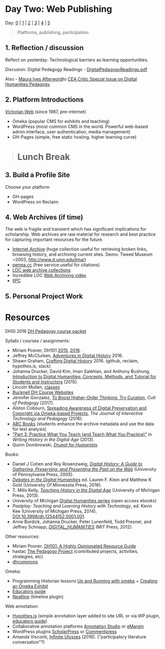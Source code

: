 # Day Two: Web Publishing

Day: [0](day-0.md) | [1](day-1.md) | [2](day-2.md) | [3](day-3.md) | [4](day-4.md) | [5](day-5.md)

> Platforms, publishing, participation.

## 1. Reflection / discussion

Reflect on yesterday: Technological barriers as learning opportunities. 

Discusion: Digital Pedagogy Readings - [DigitalPedagogyReadings.pdf](https://drive.google.com/file/d/0B4VwEx0I-KYAR2VIaFMxdHRfMnc/view?usp=sharing)

Also - [Maura Ives Afterword](https://ida.lib.uidaho.edu:2337/article/550525 )to [CEA Critic Special Issue on Digital Humanities Pedagogy](https://ida.lib.uidaho.edu:2337/issue/30408)

## 2. Platform Introductions

[Victorian Web](http://www.victorianweb.org/misc/vwintro.html) (since 1987, pre-internet)

- Omeka (popular CMS for exhibits and teaching)
- WordPress (most common CMS in the world. Powerful web-based admin interface, user authentication, media management)
- GH-Pages (simple, free static hosting. higher learning curve)

> # Lunch Break

## 3. Build a Profile Site 

Choose your platform
- GH-pages
- WordPress on Reclaim

## 4. Web Archives (if time)

The web is fragile and transient which has significant implications for scholarship. 
Web archives are raw material for research and best practice for capturing important resources for the future.

- [Internet Archive](https://archive.org/) (huge collection useful for retrieving broken links, browsing history, and archiving current sites. Demo: Tweed Museum ~2003, http://www.d.umn.edu/tma/)
- [perma.cc](https://perma.cc/) (free service useful for citations)
- [LOC web archive collections](https://www.loc.gov/websites/collections/)
- Incredible LOC [Web Archiving video](https://youtu.be/T0943YkhLWU)
- [IIPC](http://www.netpreserve.org/web-archiving/overview)

## 5. Personal Project Work 

# Resources

DHSI 2016 [DH Pedagogy course packet](http://dhsi.org/content/2016Curriculum/11.%20Digital%20Humanities%20Pedagogy-%20Integration%20in%20the%20Curriculum%20(2016).pdf)

Syllabi / courses / assignments:
- Miriam Posner, DH101 [2015](http://miriamposner.com/dh101f15/), [2016](http://miriamposner.com/classes/dh101f16/).
- Jeffrey McClurken, [Adventures in Digital History](http://courses.mcclurken.org/adh/syllabus/) 2016.
- Shawn Graham, [Crafting Digital History](http://site.craftingdigitalhistory.ca/) 2016. (github, reclaim, hypothes.is, slack)
- Johanna Drucker, David Kim, Iman Salehian, and Anthony Bushong, [Introduction to Digital Humanities: Concepts, Methods, and Tutorial for Students and Instructors](https://archive.org/details/IntroductionToDigitalHumanities) (2015).
- Lincoln Mullen, [classes](http://lincolnmullen.com/#classes)
- [Bucknell DH Course Websites](http://dhpedagogy.blogs.bucknell.edu/bucknell-dh-course-websites/)
- Jennifer Gonzalez, [To Boost Higher-Order Thinking, Try Curation](https://www.cultofpedagogy.com/curation/), *Cult of Pedagogy* (2017).
- Alston Cobourn, [Spreading Awareness of Digital Preservation and Copyright via Omeka-based Projects](https://jitp.commons.gc.cuny.edu/spreading-awareness-of-digital-preservation-and-copyright-via-omeka-based-projects/), *The Journal of Interactive Technology and Pedagogy* (2016).
- [ABC Books](http://etc.princeton.edu/abcbooks/) (students enhance the archive metadata and use the data for text analysis)
- ["Part 3: Practice What You Teach (and Teach What You Practice)"](http://quod.lib.umich.edu/d/dh/12230987.0001.001/1:6/--writing-history-in-the-digital-age?g=dculture;rgn=div1;view=fulltext;xc=1) in *Writing History in the Digital Age* (2013).
- Quinn Dombrowski, [*Drupal for Humanists*](http://drupal.forhumanists.org/).

Books:
- Daniel J Cohen and Roy Rosenzweig, [*Digital History: A Guide to Gathering, Preserving, and Presenting the Past on the Web*](http://chnm.gmu.edu/digitalhistory/) (University of Pennsylvania Press, 2005).
- [*Debates in the Digital Humanities*](http://dhdebates.gc.cuny.edu/) ed. Lauren F. Klein and Matthew K Gold (University Of Minnesota Press, 2016).
- T. Mills Kelly, [*Teaching History in the Digital Age*](http://dx.doi.org/10.3998/dh.12146032.0001.001) (University of Michigan Press, 2013).
- University of Michigan [Digital Humanities series](http://www.digitalculture.org/books/book-series/digital-humanities-series/) (open access ebooks)
- *Pastplay: Teaching and Learning History with Technology*,
ed. Kevin Kee (University of Michigan Press, 2014), [DOI:10.3998/dh.12544152.0001.001](http://dx.doi.org/10.3998/dh.12544152.0001.001).
- Anne Burdick, Johanna Drucker, Peter Lunenfeld, Todd Presner, and Jeffrey Schnapp, [*DIGITAL_HUMANITIES*](https://mitpress.mit.edu/sites/default/files/titles/content/9780262018470_Open_Access_Edition.pdf) (MIT Press, 2012).

Other resources:
- Miriam Posner, [DH101: A Highly Opinionated Resource Guide](https://docs.google.com/document/d/1Z-14hgZPMIiAzT6vx1mVg5l60zkRVU9EHgZgK9HHdU4/edit)
- hastac [The Pedagogy Project](https://www.hastac.org/pedagogy-project) (contributed projects, activities, strategies, etc)
- [dhcommons](http://dhcommons.org/)

Omeka:
- Programming Historian lessons [Up and Running with omeka](http://programminghistorian.org/lessons/up-and-running-with-omeka) + [Creating an Omeka Exhibit](http://programminghistorian.org/lessons/creating-an-omeka-exhibit) 
- [Educators guide](http://info.omeka.net/omeka-net-help/use-case-educators/)
- [Neatline](http://neatline.org/about/) (timeline plugin)

Web annotation:
- [Hypothes.is](https://hypothes.is/) (simple annotation layer added to site URL or via WP plugin, [educators guide](https://hypothes.is/education/))
- Collaborative annotation platforms [Annotation Studio](http://www.annotationstudio.org/) or [eMargin](http://emargin.bcu.ac.uk/)
- WordPress plugins [ScholarPress](http://chnm.gmu.edu/scholarpress/) or [Commentpress](https://wordpress.org/plugins/commentpress-core/)
- Amanda Visconti, [Infinite Ulysses](http://www.infiniteulysses.com/) (2016). ("participatory literature conversation"?)
